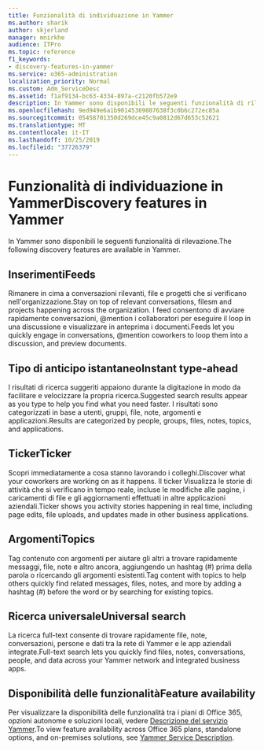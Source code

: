 ```yaml
---
title: Funzionalità di individuazione in Yammer
ms.author: sharik
author: skjerland
manager: mnirkhe
audience: ITPro
ms.topic: reference
f1_keywords:
- discovery-features-in-yammer
ms.service: o365-administration
localization_priority: Normal
ms.custom: Adm_ServiceDesc
ms.assetid: f1af9134-bc63-4334-897a-c2120fb572e9
description: In Yammer sono disponibili le seguenti funzionalità di rilevazione.
ms.openlocfilehash: 9ed949e6a1b90145369807638f3c0b6c272ec85a
ms.sourcegitcommit: 05458701350d269dce45c9a0812d67d653c52621
ms.translationtype: MT
ms.contentlocale: it-IT
ms.lasthandoff: 10/25/2019
ms.locfileid: "37726379"
---
```

# <a name="discovery-features-in-yammer"></a><span data-ttu-id="991f0-103">Funzionalità di individuazione in Yammer</span><span class="sxs-lookup"><span data-stu-id="991f0-103">Discovery features in Yammer</span></span>

<span data-ttu-id="991f0-104">In Yammer sono disponibili le seguenti funzionalità di rilevazione.</span><span class="sxs-lookup"><span data-stu-id="991f0-104">The following discovery features are available in Yammer.</span></span>
  
## <a name="feeds"></a><span data-ttu-id="991f0-105">Inserimenti</span><span class="sxs-lookup"><span data-stu-id="991f0-105">Feeds</span></span>

<span data-ttu-id="991f0-106">Rimanere in cima a conversazioni rilevanti, file e progetti che si verificano nell'organizzazione.</span><span class="sxs-lookup"><span data-stu-id="991f0-106">Stay on top of relevant conversations, filesm and projects happening across the organization.</span></span> <span data-ttu-id="991f0-107">I feed consentono di avviare rapidamente conversazioni, @mention i collaboratori per eseguire il loop in una discussione e visualizzare in anteprima i documenti.</span><span class="sxs-lookup"><span data-stu-id="991f0-107">Feeds let you quickly engage in conversations, @mention coworkers to loop them into a discussion, and preview documents.</span></span>

## <a name="instant-type-ahead"></a><span data-ttu-id="991f0-108">Tipo di anticipo istantaneo</span><span class="sxs-lookup"><span data-stu-id="991f0-108">Instant type-ahead</span></span>

<span data-ttu-id="991f0-109">I risultati di ricerca suggeriti appaiono durante la digitazione in modo da facilitare e velocizzare la propria ricerca.</span><span class="sxs-lookup"><span data-stu-id="991f0-109">Suggested search results appear as you type to help you find what you need faster.</span></span> <span data-ttu-id="991f0-110">I risultati sono categorizzati in base a utenti, gruppi, file, note, argomenti e applicazioni.</span><span class="sxs-lookup"><span data-stu-id="991f0-110">Results are categorized by people, groups, files, notes, topics, and applications.</span></span>
    
## <a name="ticker"></a><span data-ttu-id="991f0-111">Ticker</span><span class="sxs-lookup"><span data-stu-id="991f0-111">Ticker</span></span>

<span data-ttu-id="991f0-112">Scopri immediatamente a cosa stanno lavorando i colleghi.</span><span class="sxs-lookup"><span data-stu-id="991f0-112">Discover what your coworkers are working on as it happens.</span></span> <span data-ttu-id="991f0-113">Il ticker Visualizza le storie di attività che si verificano in tempo reale, incluse le modifiche alle pagine, i caricamenti di file e gli aggiornamenti effettuati in altre applicazioni aziendali.</span><span class="sxs-lookup"><span data-stu-id="991f0-113">Ticker shows you activity stories happening in real time, including page edits, file uploads, and updates made in other business applications.</span></span>
  
## <a name="topics"></a><span data-ttu-id="991f0-114">Argomenti</span><span class="sxs-lookup"><span data-stu-id="991f0-114">Topics</span></span>

<span data-ttu-id="991f0-115">Tag contenuto con argomenti per aiutare gli altri a trovare rapidamente messaggi, file, note e altro ancora, aggiungendo un hashtag (#) prima della parola o ricercando gli argomenti esistenti.</span><span class="sxs-lookup"><span data-stu-id="991f0-115">Tag content with topics to help others quickly find related messages, files, notes, and more by adding a hashtag (#) before the word or by searching for existing topics.</span></span>
  
## <a name="universal-search"></a><span data-ttu-id="991f0-116">Ricerca universale</span><span class="sxs-lookup"><span data-stu-id="991f0-116">Universal search</span></span>

<span data-ttu-id="991f0-117">La ricerca full-text consente di trovare rapidamente file, note, conversazioni, persone e dati tra la rete di Yammer e le app aziendali integrate.</span><span class="sxs-lookup"><span data-stu-id="991f0-117">Full-text search lets you quickly find files, notes, conversations, people, and data across your Yammer network and integrated business apps.</span></span>
  
## <a name="feature-availability"></a><span data-ttu-id="991f0-118">Disponibilità delle funzionalità</span><span class="sxs-lookup"><span data-stu-id="991f0-118">Feature availability</span></span>

<span data-ttu-id="991f0-119">Per visualizzare la disponibilità delle funzionalità tra i piani di Office 365, opzioni autonome e soluzioni locali, vedere [Descrizione del servizio Yammer](yammer-service-description.md).</span><span class="sxs-lookup"><span data-stu-id="991f0-119">To view feature availability across Office 365 plans, standalone options, and on-premises solutions, see [Yammer Service Description](yammer-service-description.md).</span></span>
  
  
